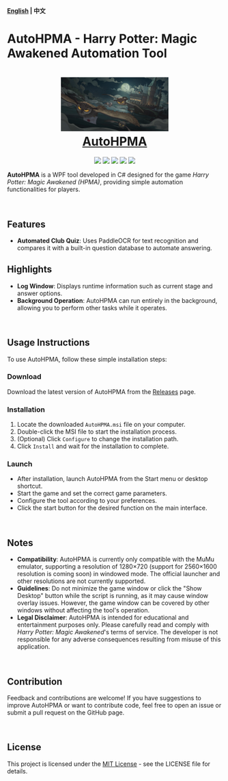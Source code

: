 **[English](README.md) | 中文**

# AutoHPMA - Harry Potter: Magic Awakened Automation Tool

<div align=center>
  <h1 align="center">
  <img src="https://github.com/FelixChristian011226/AutoHPMA/blob/master/AutoHPMA/Assets/hpma.png" width=50%>
  <br/>
  <a href="https://felixchristian011226.github.io/AutoHPMA-Web">AutoHPMA</a>
  </h1>
</div>

<div align=center>
  <img src="https://img.shields.io/badge/build-passing-brightgreen">
  <img src="https://img.shields.io/github/v/release/FelixChristian011226/AutoHPMA">
  <img src="https://img.shields.io/github/license/FelixChristian011226/AutoHPMA">
  <img src="https://img.shields.io/github/downloads/FelixChristian011226/AutoHPMA/total">
  <img src="https://img.shields.io/github/stars/FelixChristian011226/AutoHPMA">
</div>

**AutoHPMA** is a WPF tool developed in C# designed for the game *Harry Potter: Magic Awakened (HPMA)*, providing simple automation functionalities for players.

<br>

## Features
- **Automated Club Quiz**: Uses PaddleOCR for text recognition and compares it with a built-in question database to automate answering.
  
## Highlights
- **Log Window**: Displays runtime information such as current stage and answer options.
- **Background Operation**: AutoHPMA can run entirely in the background, allowing you to perform other tasks while it operates.

<br>

## Usage Instructions

To use AutoHPMA, follow these simple installation steps:

### Download

Download the latest version of AutoHPMA from the [Releases](https://github.com/YourGitHubUsername/AutoHPMA/releases) page.

### Installation

1. Locate the downloaded `AutoHPMA.msi` file on your computer.
2. Double-click the MSI file to start the installation process.
3. (Optional) Click `Configure` to change the installation path.
4. Click `Install` and wait for the installation to complete.

### Launch

- After installation, launch AutoHPMA from the Start menu or desktop shortcut.
- Start the game and set the correct game parameters.
- Configure the tool according to your preferences.
- Click the start button for the desired function on the main interface.

<br>

## Notes

- **Compatibility**: AutoHPMA is currently only compatible with the MuMu emulator, supporting a resolution of 1280×720 (support for 2560×1600 resolution is coming soon) in windowed mode. The official launcher and other resolutions are not currently supported.
- **Guidelines**: Do not minimize the game window or click the "Show Desktop" button while the script is running, as it may cause window overlay issues. However, the game window can be covered by other windows without affecting the tool's operation.
- **Legal Disclaimer**: AutoHPMA is intended for educational and entertainment purposes only. Please carefully read and comply with *Harry Potter: Magic Awakened*'s terms of service. The developer is not responsible for any adverse consequences resulting from misuse of this application.

<br>

## Contribution

Feedback and contributions are welcome! If you have suggestions to improve AutoHPMA or want to contribute code, feel free to open an issue or submit a pull request on the GitHub page.

<br>

## License

This project is licensed under the [MIT License](https://github.com/FelixChristian011226/AutoHPMA/blob/master/LICENSE) - see the LICENSE file for details.

